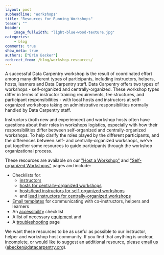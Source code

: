 ```yaml
---
layout: post
subheadline: "Workshops"
title: "Resources for Running Workshops"
teaser: ""
header:
    image_fullwidth: "light-blue-wood-texture.jpg"
categories:
    - blog
comments: true
show_meta: true
authors: ["Erin Becker"]
redirect_from: /blog/workshop-resources/
---
```


A successful Data Carpentry workshop is the result of coordinated effort among many different types of participants, including instructors, helpers, hosts, learners and Data Carpentry staff. Data Carpentry offers two types of workshops - self-organized and centrally-organized. These workshop types differ in terms of instructor training requirements, fee structures, and participant responsibilities - with local hosts and instructors at self-organized workshops taking on administrative responsibilities normally handled by Data Carpentry staff.  

Instructors (both new and experienced) and workshop hosts often have questions about their roles in workshops logistics, especially with how their responsibilities differ between self-organized and centrally-organized workshops. To help clarify the roles played by the different participants, and the differences between self- and centrally-organized workshops, we've put together some resources to guide participants through the workshop organizational process.  

These resources are available on our ["Host a Workshop"](/workshops-host/) and ["Self-organized Workshops"](/self-organized-workshops/) pages and include:  

- Checklists for:  
    - [instructors](/instructor-checklist/)  
    - [hosts for centrally-organized workshops](/host-checklist/)
    - [hosts/lead instructors for self-organized workshops](/self-org-lead/) 
    - and [lead instructors for centrally-organized workshops](/hosted-lead/)  
- [Email templates](/email-templates/) for communicating with co-instructors, helpers and learners  
- An [accessibility](/accessibility/) checklist  
- A list of necessary [equipment](/equipment-checklist/) and  
- A [troubleshooting](/troubleshooting/) page  

We want these resources to be as useful as possible to our instructor, helper and workshop host community. If you find that anything is unclear, incomplete, or would like to suggest an additional resource, please [email us](mailto:ebecker@datacarpentry.org) (ebecker@datacarpentry.org).  
